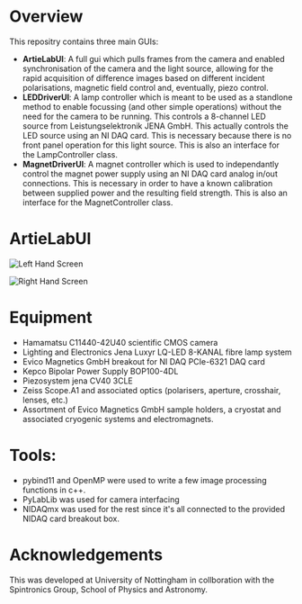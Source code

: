 # Overview
This repositry contains three main GUIs:
- **ArtieLabUI**: A full gui which pulls frames from the camera and enabled synchronisation of the camera and the light source, allowing for the rapid acquisition of difference images based on different incident polarisations, magnetic field control and, eventually, piezo control.
- **LEDDriverUI**: A lamp controller which is meant to be used as a standlone method to enable focussing (and other simple operations) without the need for the camera to be running. This controls a 8-channel LED source from Leistungselektronik JENA GmbH. This actually controls the LED source using an NI DAQ card. This is necessary because there is no front panel operation for this light source. This is also an interface for the LampController class.
- **MagnetDriverUI**: A magnet controller which is used to independantly control the magnet power supply using an NI DAQ card analog in/out connections. This is necessary in order to have a known calibration between supplied power and the resulting field strength. This is also an interface for the MagnetController class.
# ArtieLabUI

![Left Hand Screen](https://github.com/stupoole/SpintronicsMOKE/blob/main/res/readme/lhs.png?raw=true)

![Right Hand Screen](https://github.com/stupoole/SpintronicsMOKE/blob/main/res/readme/rhs.png?raw=true)

# Equipment
- Hamamatsu C11440-42U40 scientific CMOS camera
- Lighting and Electronics Jena Luxyr LQ-LED 8-KANAL fibre lamp system
- Evico Magnetics GmbH breakout for NI DAQ PCIe-6321 DAQ card
- Kepco Bipolar Power Supply BOP100-4DL
- Piezosystem jena CV40 3CLE
- Zeiss Scope.A1 and associated optics (polarisers, aperture, crosshair, lenses, etc.)
- Assortment of Evico Magnetics GmbH sample holders, a cryostat and associated cryogenic systems and electromagnets.

# Tools:
- pybind11 and OpenMP were used to write a few image processing functions in c++.
- PyLabLib was used for camera interfacing 
- NIDAQmx was used for the rest since it's all connected to the provided NIDAQ card breakout box.

# Acknowledgements
This was developed at University of Nottingham in collboration with the Spintronics Group, School of Physics and Astronomy.
